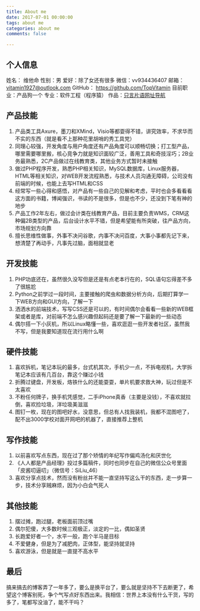 ```yaml
---
title: About me
date: 2017-07-01 00:00:00
tags: about me
categories: about me
comments: false

---
```


## 个人信息

姓名： 维他命
性别：男
爱好：除了女还有很多
微信：vv934436407
邮箱：vitamin1927@outlook.com
GitHub： https://github.com/TopVitamin
目前职业：产品狗一个
专业：软件工程（程序猿）
作品：[只言片语网址导航](https://budong.me)

## 产品技能

1. 产品类工具Axure，墨刀和XMind，Visio等都耍得不错，讲究效率，不求华而不实的东西（就是看不上那种花里胡哨的秀工具党）
2. 同理心较强，开发角度与用户角度还有产品角度可以顺畅切换；打工型产品，哪里需要哪里搬，核心竞争力就是知识面较广泛，善用工具和奇技淫巧；2B业务最熟悉，2C产品做过在线教育类，其他业务方式暂时未接触
3. 做过PHP程序开发，熟悉PHP相关知识，MySQL数据库，Linux服务器，HTML等相关知识，对WEB开发流程熟悉，与技术人员沟通无障碍，公司没有前端的时候，也能上去写HTML和CSS
4. 经常写一些心得和感悟，对产品有一些自己的见解和考虑，平时也会多看看看这方面的书籍，博闻强识，书读的不是很多，但是也不少，还没到下笔有神的地步
5. 产品工作2年左右，做过会计类在线教育产品，目前主要负责WMS，CRM这种偏2B类型的产品，后台设计水平不错，但是希望能有所突破，往产品方向，市场规划方向靠
6. 擅长思维性做事，外事不决问谷歌，内事不决问百度，大事小事都先记下来，想清楚了再动手，凡事先过脑，面相就显老

## 开发技能

1. PHP功底还在，虽然很久没写但是还是有点老本行在的，SQL语句忘得差不多了很尴尬
2. Python之前学过一段时间，主要接触的爬虫和数据分析方向，后期打算学一下WEB方向和GUI方向，了解一下
3. 洒洒水的前端技术，写写CSS还是可以的，有时间偶尔会看看一些新的WEB框架或者是库，对前端不怎么感兴趣但起码还是要了解一下最新的一些动态
4. 偶尔搭一下小灰机，所以Linux略懂一些，喜欢逛逛一些开发者社区，虽然我不写，但是我要知道现在流行用什么啊

## 硬件技能

1. 喜欢拆机，笔记本玩的最多，台式机其次，手机少一点，不拆电视机，大学拆笔记本应该有几百台，靠这个赚过小钱
2. 折腾过键盘，开发板，烙铁什么的还能耍耍，单片机要求救大神，玩过但是不太喜欢
3. 不粉任何牌子，换手机凭感觉，二手iPhone真香（主要是没钱），不喜欢就拉倒，喜欢捡垃圾，洋垃圾美滋滋
4. 图钉一枚，现在的图吧好水，没意思，但总有人找我装机，我都不混图吧了，配不出3000学校对面开网吧的机器了，直接推荐上整机

## 写作技能

1. 以前喜欢写点东西，现在过了那个矫情的年纪写作偏鸡汤化和厌世化
2. 《人人都是产品经理》投过多篇稿件，同时也同步在自己的微信公众号里面「皮酱叨逼叨」（微信号：SiLiu_46）
3. 喜欢分享点技术，然而没有粉丝并不能一直坚持写这么干的东西，走一步算一步，技术分享贼麻烦，因为小白会气死人

## 其他技能

1. 摆过摊，跑过腿，老板面前顶过嘴
2. 偶尔犯傻，大多数时候三观极正，淡定的一比，偶如圣贤
3. 长跑爱好者一个，水平一般，跑个半马是目标
4. 不爱健身，但是为了减肥肉，正体型，能坚持就坚持
5. 喜欢游泳，但是就是一直提不高水平

## 最后

搞来搞去的博客弄了一年多了，要么是换平台了，要么就是坚持不下去断更了，希望这个博客别死，争个气写点好东西出来。我相信：世界上本没有什么干货，写的多了，笔都写没油了，能不干吗？


